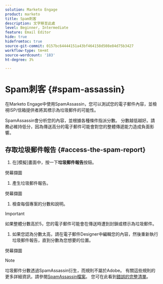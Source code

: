 ```yaml
---
solution: Marketo Engage
product: marketo
title: Spam刺客
description: 文字移至此處
level: Beginner, Intermediate
feature: Email Editor
hide: true
hidefromtoc: true
source-git-commit: 0157bc64444151a43bf464158d508e84d75b3427
workflow-type: tm+mt
source-wordcount: '183'
ht-degree: 3%

---
```


# Spam刺客 {#spam-assassin}

在Marketo Engage中使用SpamAssassin，您可以測試您的電子郵件內容，並檢視ISP/信箱提供者將其標示為垃圾郵件的可能性。

SpamAssassin會分析您的內容，並根據各種條件指派分數。 分數越低越好。請務必維持低分，因為傳送高分的電子郵件可能會對您的整體傳遞能力造成負面影響。

## 存取垃圾郵件報告 {#access-the-spam-report}

1. 在[模擬]畫面中，按一下&#x200B;**垃圾郵件報告**&#x200B;按鈕。

熒幕擷圖

1. 產生垃圾郵件報告。

熒幕擷圖

1. 檢查每個專案的分數和說明。

>[!IMPORTANT]
>
>如果整體分數高於5，您的電子郵件可能會在傳送時遭到封鎖或標示為垃圾郵件。

1. 如果您認為分數太高，請在電子郵件Designer中編輯您的內容，然後重新執行垃圾郵件報告，直到分數為您想要的位置。

熒幕擷圖

>[!NOTE]
>
>垃圾郵件分數透過SpamAssassin衍生，而規則不屬於Adobe。 有關這些規則的更多詳細資訊，請參閱[SpamAssassin檔案](https://spamassassin.apache.org/#_blank)。 您可在此看到[錯誤的完整清單](https://spamassassin.apache.org/old/tests_3_0_x.html?utm_source=chatgpt.com)。
